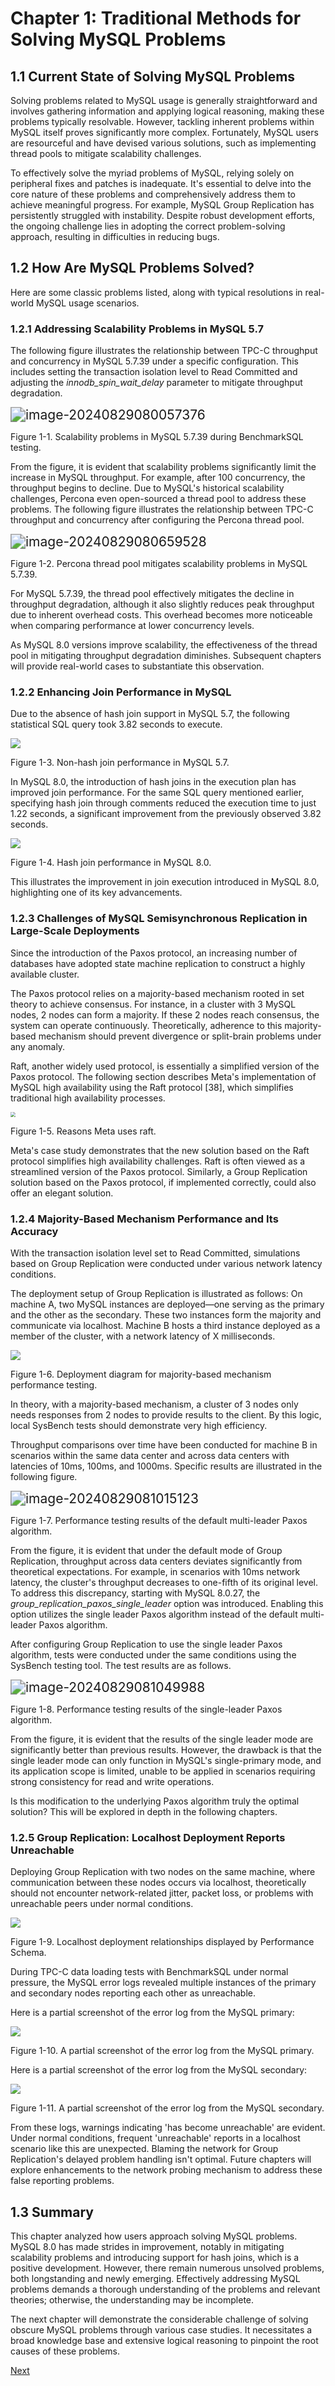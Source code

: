 # Chapter 1: Traditional Methods for Solving MySQL Problems

## 1.1 Current State of Solving MySQL Problems

Solving problems related to MySQL usage is generally straightforward and involves gathering information and applying logical reasoning, making these problems typically resolvable. However, tackling inherent problems within MySQL itself proves significantly more complex. Fortunately, MySQL users are resourceful and have devised various solutions, such as implementing thread pools to mitigate scalability challenges.

To effectively solve the myriad problems of MySQL, relying solely on peripheral fixes and patches is inadequate. It's essential to delve into the core nature of these problems and comprehensively address them to achieve meaningful progress. For example, MySQL Group Replication has persistently struggled with instability. Despite robust development efforts, the ongoing challenge lies in adopting the correct problem-solving approach, resulting in difficulties in reducing bugs.

## 1.2 How Are MySQL Problems Solved?

Here are some classic problems listed, along with typical resolutions in real-world MySQL usage scenarios.

### 1.2.1 Addressing Scalability Problems in MySQL 5.7

The following figure illustrates the relationship between TPC-C throughput and concurrency in MySQL 5.7.39 under a specific configuration. This includes setting the transaction isolation level to Read Committed and adjusting the *innodb_spin_wait_delay* parameter to mitigate throughput degradation.

<img src="media/image-20240829080057376.png" alt="image-20240829080057376" style="zoom:150%;" />

Figure 1-1. Scalability problems in MySQL 5.7.39 during BenchmarkSQL testing.

From the figure, it is evident that scalability problems significantly limit the increase in MySQL throughput. For example, after 100 concurrency, the throughput begins to decline. Due to MySQL's historical scalability challenges, Percona even open-sourced a thread pool to address these problems. The following figure illustrates the relationship between TPC-C throughput and concurrency after configuring the Percona thread pool.

<img src="media/image-20240829080659528.png" alt="image-20240829080659528" style="zoom:150%;" />

Figure 1-2. Percona thread pool mitigates scalability problems in MySQL 5.7.39.

For MySQL 5.7.39, the thread pool effectively mitigates the decline in throughput degradation, although it also slightly reduces peak throughput due to inherent overhead costs. This overhead becomes more noticeable when comparing performance at lower concurrency levels.

As MySQL 8.0 versions improve scalability, the effectiveness of the thread pool in mitigating throughput degradation diminishes. Subsequent chapters will provide real-world cases to substantiate this observation.

### 1.2.2 Enhancing Join Performance in MySQL

Due to the absence of hash join support in MySQL 5.7, the following statistical SQL query took 3.82 seconds to execute.

![](media/47b077e25be1755b8c698aea97f51f7f.png)

Figure 1-3. Non-hash join performance in MySQL 5.7.

In MySQL 8.0, the introduction of hash joins in the execution plan has improved join performance. For the same SQL query mentioned earlier, specifying hash join through comments reduced the execution time to just 1.22 seconds, a significant improvement from the previously observed 3.82 seconds.

![](media/12c296b6f5d91c71b24391af9c293363.png)

Figure 1-4. Hash join performance in MySQL 8.0.

This illustrates the improvement in join execution introduced in MySQL 8.0, highlighting one of its key advancements.

### 1.2.3 Challenges of MySQL Semisynchronous Replication in Large-Scale Deployments

Since the introduction of the Paxos protocol, an increasing number of databases have adopted state machine replication to construct a highly available cluster.

The Paxos protocol relies on a majority-based mechanism rooted in set theory to achieve consensus. For instance, in a cluster with 3 MySQL nodes, 2 nodes can form a majority. If these 2 nodes reach consensus, the system can operate continuously. Theoretically, adherence to this majority-based mechanism should prevent divergence or split-brain problems under any anomaly.

Raft, another widely used protocol, is essentially a simplified version of the Paxos protocol. The following section describes Meta's implementation of MySQL high availability using the Raft protocol [38], which simplifies traditional high availability processes.

<img src="media/91bc13de07d658b009ae498b5afa4ac1.png" style="zoom: 50%;" />

Figure 1-5. Reasons Meta uses raft.

Meta's case study demonstrates that the new solution based on the Raft protocol simplifies high availability challenges. Raft is often viewed as a streamlined version of the Paxos protocol. Similarly, a Group Replication solution based on the Paxos protocol, if implemented correctly, could also offer an elegant solution.

### 1.2.4 Majority-Based Mechanism Performance and Its Accuracy

With the transaction isolation level set to Read Committed, simulations based on Group Replication were conducted under various network latency conditions.

The deployment setup of Group Replication is illustrated as follows: On machine A, two MySQL instances are deployed—one serving as the primary and the other as the secondary. These two instances form the majority and communicate via localhost. Machine B hosts a third instance deployed as a member of the cluster, with a network latency of X milliseconds.

![](media/792556dcff5f267dcc5aefeb5ef0d035.png)

Figure 1-6. Deployment diagram for majority-based mechanism performance testing.

In theory, with a majority-based mechanism, a cluster of 3 nodes only needs responses from 2 nodes to provide results to the client. By this logic, local SysBench tests should demonstrate very high efficiency.

Throughput comparisons over time have been conducted for machine B in scenarios within the same data center and across data centers with latencies of 10ms, 100ms, and 1000ms. Specific results are illustrated in the following figure.

<img src="media/image-20240829081015123.png" alt="image-20240829081015123" style="zoom:150%;" />

Figure 1-7. Performance testing results of the default multi-leader Paxos algorithm.

From the figure, it is evident that under the default mode of Group Replication, throughput across data centers deviates significantly from theoretical expectations. For example, in scenarios with 10ms network latency, the cluster's throughput decreases to one-fifth of its original level. To address this discrepancy, starting with MySQL 8.0.27, the *group_replication_paxos_single_leader* option was introduced. Enabling this option utilizes the single leader Paxos algorithm instead of the default multi-leader Paxos algorithm.

After configuring Group Replication to use the single leader Paxos algorithm, tests were conducted under the same conditions using the SysBench testing tool. The test results are as follows.

<img src="media/image-20240829081049988.png" alt="image-20240829081049988" style="zoom:150%;" />

Figure 1-8. Performance testing results of the single-leader Paxos algorithm.

From the figure, it is evident that the results of the single leader mode are significantly better than previous results. However, the drawback is that the single leader mode can only function in MySQL's single-primary mode, and its application scope is limited, unable to be applied in scenarios requiring strong consistency for read and write operations.

Is this modification to the underlying Paxos algorithm truly the optimal solution? This will be explored in depth in the following chapters.

### 1.2.5 Group Replication: Localhost Deployment Reports Unreachable

Deploying Group Replication with two nodes on the same machine, where communication between these nodes occurs via localhost, theoretically should not encounter network-related jitter, packet loss, or problems with unreachable peers under normal conditions.

![](media/4a72da4d419da7730675d64c4d060128.png)

Figure 1-9. Localhost deployment relationships displayed by Performance Schema.

During TPC-C data loading tests with BenchmarkSQL under normal pressure, the MySQL error logs revealed multiple instances of the primary and secondary nodes reporting each other as unreachable.

Here is a partial screenshot of the error log from the MySQL primary:

![](media/4f558a475444869186a0641f934db534.png)

Figure 1-10. A partial screenshot of the error log from the MySQL primary.

Here is a partial screenshot of the error log from the MySQL secondary:

![](media/974f0f1b091afaba18ea375a73d87441.png)

Figure 1-11. A partial screenshot of the error log from the MySQL secondary.

From these logs, warnings indicating 'has become unreachable' are evident. Under normal conditions, frequent 'unreachable' reports in a localhost scenario like this are unexpected. Blaming the network for Group Replication's delayed problem handling isn't optimal. Future chapters will explore enhancements to the network probing mechanism to address these false reporting problems.

## 1.3 Summary

This chapter analyzed how users approach solving MySQL problems. MySQL 8.0 has made strides in improvement, notably in mitigating scalability problems and introducing support for hash joins, which is a positive development. However, there remain numerous unsolved problems, both longstanding and newly emerging. Effectively addressing MySQL problems demands a thorough understanding of the problems and relevant theories; otherwise, the understanding may be incomplete.

The next chapter will demonstrate the considerable challenge of solving obscure MySQL problems through various case studies. It necessitates a broad knowledge base and extensive logical reasoning to pinpoint the root causes of these problems.

[Next](Chapter2.md)
